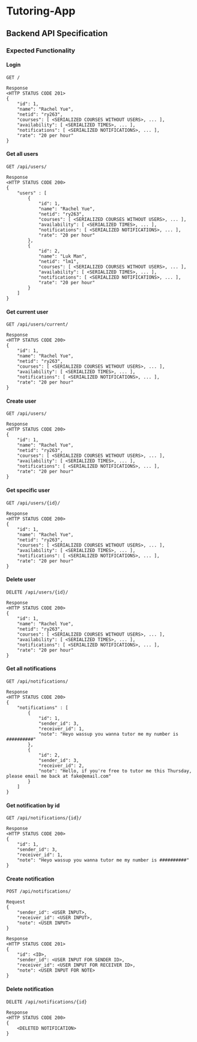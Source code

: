# Tutoring-App



## Backend API Specification
### Expected Functionality

#### Login
```GET /```
```
Response
<HTTP STATUS CODE 201>
{
    "id": 1,
    "name": "Rachel Yue",
    "netid": "ry263",
    "courses": [ <SERIALIZED COURSES WITHOUT USERS>, ... ],
    "availability": [ <SERIALIZED TIMES>, ... ],
    "notifications": [ <SERIALIZED NOTIFICATIONS>, ... ],
    "rate": "20 per hour"
}
```

#### Get all users
```GET /api/users/```
```
Response
<HTTP STATUS CODE 200>
{
    "users" : [
        {
            "id": 1,
            "name": "Rachel Yue",
            "netid": "ry263",
            "courses": [ <SERIALIZED COURSES WITHOUT USERS>, ... ],
            "availability": [ <SERIALIZED TIMES>, ... ],
            "notifications": [ <SERIALIZED NOTIFICATIONS>, ... ],
            "rate": "20 per hour"
        },
        {
            "id": 2,
            "name": "Luk Man",
            "netid": "lm1",
            "courses": [ <SERIALIZED COURSES WITHOUT USERS>, ... ],
            "availability": [ <SERIALIZED TIMES>, ... ],
            "notifications": [ <SERIALIZED NOTIFICATIONS>, ... ],
            "rate": "20 per hour"
        }
    ]
}
```

#### Get current user
```GET /api/users/current/```
```
Response
<HTTP STATUS CODE 200>
{
    "id": 1,
    "name": "Rachel Yue",
    "netid": "ry263",
    "courses": [ <SERIALIZED COURSES WITHOUT USERS>, ... ],
    "availability": [ <SERIALIZED TIMES>, ... ],
    "notifications": [ <SERIALIZED NOTIFICATIONS>, ... ],
    "rate": "20 per hour"
}
```

#### Create user
```GET /api/users/```
```
Response
<HTTP STATUS CODE 200>
{
    "id": 1,
    "name": "Rachel Yue",
    "netid": "ry263",
    "courses": [ <SERIALIZED COURSES WITHOUT USERS>, ... ],
    "availability": [ <SERIALIZED TIMES>, ... ],
    "notifications": [ <SERIALIZED NOTIFICATIONS>, ... ],
    "rate": "20 per hour"
}
```

#### Get specific user
```GET /api/users/{id}/```
```
Response
<HTTP STATUS CODE 200>
{
    "id": 1,
    "name": "Rachel Yue",
    "netid": "ry263",
    "courses": [ <SERIALIZED COURSES WITHOUT USERS>, ... ],
    "availability": [ <SERIALIZED TIMES>, ... ],
    "notifications": [ <SERIALIZED NOTIFICATIONS>, ... ],
    "rate": "20 per hour"
}
```

#### Delete user
```DELETE /api/users/{id}/```

```
Response
<HTTP STATUS CODE 200>
{
    "id": 1,
    "name": "Rachel Yue",
    "netid": "ry263",
    "courses": [ <SERIALIZED COURSES WITHOUT USERS>, ... ],
    "availability": [ <SERIALIZED TIMES>, ... ],
    "notifications": [ <SERIALIZED NOTIFICATIONS>, ... ],
    "rate": "20 per hour"
}
```

#### Get all notifications
```GET /api/notifications/```
```
Response
<HTTP STATUS CODE 200>
{
    "notifications" : [
        {
            "id": 1,
            "sender_id": 3,
            "receiver_id": 1,
            "note": "Heyo wassup you wanna tutor me my number is ##########"
        },
        {
            "id": 2,
            "sender_id": 3,
            "receiver_id": 2,
            "note": "Hello, if you're free to tutor me this Thursday, please email me back at fake@email.com"
        }
    ]
}
```

#### Get notification by id
```GET /api/notifications/{id}/```
```
Response
<HTTP STATUS CODE 200>
{
    "id": 1,
    "sender_id": 3,
    "receiver_id": 1,
    "note": "Heyo wassup you wanna tutor me my number is ##########"
}
```

#### Create notification
```POST /api/notifications/```
```
Request
{
    "sender_id": <USER INPUT>,
    "receiver_id": <USER INPUT>,
    "note": <USER INPUT>
}
```
```
Response
<HTTP STATUS CODE 201>
{
    "id": <ID>,
    "sender_id": <USER INPUT FOR SENDER ID>,
    "receiver_id": <USER INPUT FOR RECEIVER ID>,
    "note": <USER INPUT FOR NOTE>
}
```

#### Delete notification
```DELETE /api/notifications/{id}```
```
Response
<HTTP STATUS CODE 200>
{
    <DELETED NOTIFICATION>
}
```

